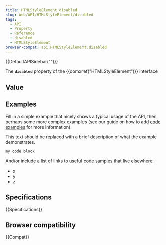 ```yaml
---
title: HTMLStyleElement.disabled
slug: Web/API/HTMLStyleElement/disabled
tags:
  - API
  - Property
  - Reference
  - disabled
  - HTMLStyleElement
browser-compat: api.HTMLStyleElement.disabled
---
```

{{DefaultAPISidebar("")}}

The **`disabled`** property of the {{domxref("HTMLStyleElement")}} interface 

## Value



## Examples

Fill in a simple example that nicely shows a typical usage of the API, then perhaps some more complex examples (see our guide on how to add [code examples](/en-US/docs/MDN/Contribute/Structures/Code_examples) for more information).

This text should be replaced with a brief description of what the example demonstrates.

```js
my code block
```

And/or include a list of links to useful code samples that live elsewhere:

*   x
*   y
*   z

## Specifications

{{Specifications}}

## Browser compatibility

{{Compat}}


